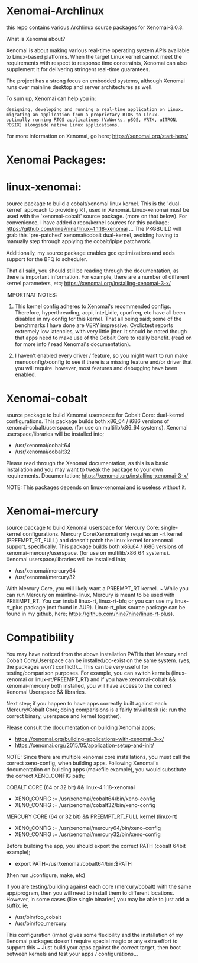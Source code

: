 # Xenomai-Archlinux

this repo contains various Archlinux source packages for Xenomai-3.0.3. 

What is Xenomai about?

Xenomai is about making various real-time operating system APIs available to Linux-based platforms. When the target Linux kernel cannot meet the requirements with respect to response time constraints, Xenomai can also supplement it for delivering stringent real-time guarantees.

The project has a strong focus on embedded systems, although Xenomai runs over mainline desktop and server architectures as well.

To sum up, Xenomai can help you in:

    designing, developing and running a real-time application on Linux.
    migrating an application from a proprietary RTOS to Linux.
    optimally running RTOS applications (VxWorks, pSOS, VRTX, uITRON, POSIX) alongside native Linux applications.

For more information on Xenomai, go here; https://xenomai.org/start-here/

# Xenomai Packages:

# linux-xenomai: 

source package to build a cobalt/xenomai linux kernel. This is the 'dual-kernel' approach to providing RT, used in Xenomai.
Linux-xenomai must be used with the 'xenomai-cobalt' source package. (more on that below). For convenience, I have added a repo/kernel sources for this package; https://github.com/nine7nine/linux-4.1.18-xenomai ... The PKGBUILD will grab this 'pre-patched' xenomai/cobalt dual-kernel, avoiding having to manually step through applying the cobalt/ipipe patchwork.

Additionally, my source package enables gcc optimizations and adds support for the BFQ io scheduler.

That all said, you should still be reading through the documentation, as there is important information. For example, there are a number of different kernel parameters, etc; https://xenomai.org/installing-xenomai-3-x/

IMPORTNAT NOTES: 

1. This kernel config adheres to Xenomai's recommended configs. Therefore, hyperthreading, acpi, intel_idle, cpurfreq, etc have all been disabled in my config for this kernel. That all being said; some of the benchmarks I have done are VERY impressive. Cyclictest reports extremely low latencies, with very little jitter. It should be noted though that apps need to make use of the Cobalt Core to really benefit. (read on for more info / read Xenomai's documentation).

2. I haven't enabled every driver / feature, so you might want to run make menuconfig/xconfig to see if there is a missing feature and/or driver that you will require. however, most features and debugging have been enabled.

# Xenomai-cobalt

source package to build Xenomai userspace for Cobalt Core: dual-kernel configurations. This package builds both x86_64 / i686 versions of xenomai-cobalt/userspace. (for use on multilib/x86_64 systems). Xenomai userspace/libraries will be installed into;

* /usr/xenomai/cobalt64
* /usr/xenomai/cobalt32

Please read through the Xenomai documentation, as this is a basic installation and you may want to tweak the package to your own requirements. Documentation; https://xenomai.org/installing-xenomai-3-x/

NOTE: This packages depends on linux-xenomai and is useless without it.

# Xenomai-mercury

source package to build Xenomai userspace for Mercury Core: single-kernel configurations. Mercury Core/Xenomai only requires an -rt kernel (PREEMPT_RT_FULL) and doesn't patch the linux kernel for xenomai support, specifically. This package builds both x86_64 / i686 versions of xenomai-mercury/userspace. (for use on multilib/x86_64 systems). Xenomai userspace/libraries will be installed into;

* /usr/xenomai/mercury64
* /usr/xenomai/mercury32

With Mercury Core, you will likely want a PREEMPT_RT kernel. ~ While you can run Mercury on mainline-linux, Mercury is meant 
to be used with PREEMPT_RT. You can install linux-rt, linux-rt-bfq or you can use my linux-rt_plus package (not found in AUR). 
Linux-rt_plus source package can be found in my github, here; https://github.com/nine7nine/linux-rt-plus). 

# Compatibility

You may have noticed from the above installation PATHs that Mercury and Cobalt Core/Userspace can be installed/co-exist on 
the same system. (yes, the packages won't conflict!)... This can be very useful for testing/comparison purposes. For example,
you can switch kernels (linux-xenomai or linux-rt/PREEMPT_RT) and if you have xenomai-cobalt && xenomai-mercury both installed,
you will have access to the correct Xenomai Userspace && libraries.

Next step; if you happen to have apps correctly built against each Mercury/Cobalt Core; doing comparisions is a fairly
trivial task (ie: run the correct binary, userspace and kernel together).

Please consult the documentation on building Xenomai apps; 

* https://xenomai.org/building-applications-with-xenomai-3-x/
* https://xenomai.org//2015/05/application-setup-and-init/

NOTE: Since there are multiple xenomai core installations, you must call the correct xeno-config, when building apps. Following Xenomai's documentation on building apps (makefile example), you would substitute the correct XENO_CONFIG path;

COBALT CORE (64 or 32 bit) && linux-4.1.18-xenomai

* XENO_CONFIG := /usr/xenomai/cobalt64/bin/xeno-config
* XENO_CONFIG := /usr/xenomai/cobalt32/bin/xeno-config

MERCURY CORE (64 or 32 bit) && PREEMPT_RT_FULL kernel (linux-rt)

* XENO_CONFIG := /usr/xenomai/mercury64/bin/xeno-config
* XENO_CONFIG := /usr/xenomai/mercury32/bin/xeno-config

Before building the app, you should export the correct PATH (cobalt 64bit example);

* export PATH=/usr/xenomai/cobalt64/bin:$PATH

(then run ./configure, make, etc)

If you are testing/building against each core (mercury/cobalt) with the same app/program,  then you will need to install them to different locations. However, in some cases (like single binaries) you may be able to just add a suffix. ie; 

* /usr/bin/foo_cobalt
* /usr/bin/foo_mercury

This configuration (imho) gives some flexibility and the installation of my Xenomai packages doesn't require
special magic or any extra effort to support this ~ Just build your apps against the correct target, then boot between 
kernels and test your apps / configurations... 
